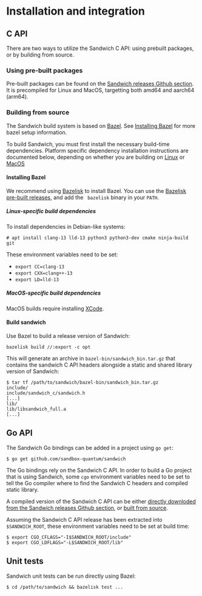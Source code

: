 # Installation and integration

## C API

There are two ways to utilize the Sandwich C API: using prebuilt packages, or by
building from source.

### Using pre-built packages

Pre-built packages can be found on the [Sandwich releases Github
section](https://github.com/sandbox-quantum/sandwich/releases). It is
precompiled for Linux and MacOS, targetting both amd64 and aarch64 (arm64).

### Building from source

The Sandwich build system is based on [Bazel](https://bazel.build/). See [Installing Bazel](#installing-bazel) for more bazel setup information.

To build Sandwich, you must first install the necessary build-time dependencies. Platform specific dependency installation instructions are documented below, depending on whether you are building on [Linux](#linux-specific-build-dependencies) or [MacOS](#macos-specific-build-dependencies)


#### Installing Bazel

We recommend using [Bazelisk](https://github.com/bazelbuild/bazelisk/) to
install Bazel. You can use the [Bazelisk pre-built
releases](https://github.com/bazelbuild/bazelisk/releases), and add the `
bazelisk` binary in your `PATH`.

##### Linux-specific build dependencies

To install dependencies in Debian-like systems:

```
# apt install clang-13 lld-13 python3 python3-dev cmake ninja-build git
```

These environment variables need to be set:

* `export CC=clang-13`
* `export CXX=clang++-13`
* `export LD=lld-13`

##### MacOS-specific build dependencies

MacOS builds require installing [XCode](https://apps.apple.com/us/app/xcode/id497799835?mt=12).

#### Build sandwich

Use Bazel to build a release version of Sandwich:

```
bazelisk build //:export -c opt
```

This will generate an archive in `bazel-bin/sandwich_bin.tar.gz` that contains
the sandwich C API headers alongside a static and shared library version of
Sandwich:

```
$ tar tf /path/to/sandwich/bazel-bin/sandwich_bin.tar.gz
include/
include/sandwich_c/sandwich.h
[...]
lib/
lib/libsandwich_full.a
[...]
```

## Go API

The Sandwich Go bindings can be added in a project using `go get`:

```
$ go get github.com/sandbox-quantum/sandwich
```

The Go bindings rely on the Sandwich C API. In order to build a Go
project that is using Sandwich, some `cgo` environment variables need to be set
to tell the Go compiler where to find the Sandwich C headers and compiled static
library.

A compiled version of the Sandwich C API can be either [directly downloded from the Sandwich releases Github
section](https://github.com/sandbox-quantum/sandwich/releases), or [built from source](#building-from-source).

Assuming the Sandwich C API release has been extracted into `$SANDWICH_ROOT`, these environment variables need to be set at build time:

```
$ export CGO_CFLAGS="-I$SANDWICH_ROOT/include"
$ export CGO_LDFLAGS="-L$SANDWICH_ROOT/lib"
```

## Unit tests

Sandwich unit tests can be run directly using Bazel:

```
$ cd /path/to/sandwich && bazelisk test ...
```
